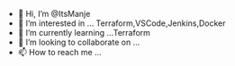 - 👋 Hi, I’m @ItsManje
- 👀 I’m interested in ... Terraform,VSCode,Jenkins,Docker
- 🌱 I’m currently learning ...Terraform
- 💞️ I’m looking to collaborate on ...
- 📫 How to reach me ...

<!---
ItsManje/ItsManje is a ✨ special ✨ repository because its `README.md` (this file) appears on your GitHub profile.
You can click the Preview link to take a look at your changes.
--->
